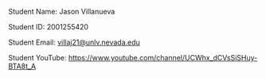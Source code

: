Student Name: Jason Villanueva

Student ID: 2001255420

Student Email: villaj21@unlv.nevada.edu

Student YouTube: https://www.youtube.com/channel/UCWhx_dCVsSiSHuy-BTA8t_A
